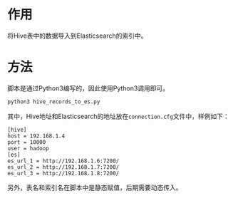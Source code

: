 # 作用
将Hive表中的数据导入到Elasticsearch的索引中。

# 方法
脚本是通过Python3编写的，因此使用Python3调用即可。

```python
python3 hive_records_to_es.py
```

其中，Hive地址和Elasticsearch的地址放在`connection.cfg`文件中，样例如下：
```shell
[hive]
host = 192.168.1.4
port = 10000
user = hadoop
[es]
es_url_1 = http://192.168.1.6:7200/
es_url_2 = http://192.168.1.7:7200/
es_url_3 = http://192.168.1.8:7200/
```

另外，表名和索引名在脚本中是静态赋值，后期需要动态传入。
